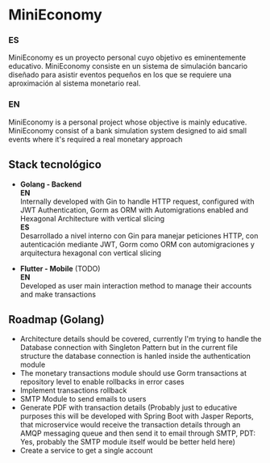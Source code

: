 
# MiniEconomy

### ES
MiniEconomy es un proyecto personal cuyo objetivo es eminentemente educativo. MiniEconomy consiste en un sistema de simulación bancario diseñado para asistir eventos pequeños en los que se requiere una aproximación al sistema monetario real.

### EN
MiniEconomy is a personal project whose objective is mainly educative. MiniEconomy consist of a bank simulation system designed to aid small events where it's required a real monetary approach  

## Stack tecnológico

- **Golang - Backend**  
   **EN**  
   Internally developed with Gin to handle HTTP request, configured with JWT Authentication, Gorm as ORM with Automigrations enabled and Hexagonal Architecture with vertical slicing  
   **ES**  
   Desarrollado a nivel interno con Gin para manejar peticiones HTTP, con autenticación mediante JWT, Gorm como ORM con automigraciones y arquitectura hexagonal con vertical slicing

- **Flutter - Mobile** (TODO)  
  **EN**  
  Developed as user main interaction method to manage their accounts and make transactions


## Roadmap (Golang)
 - Architecture details should be covered, currently I'm trying to handle the Database connection with Singleton Pattern but in the current file structure the database connection is hanled inside the authentication module
 - The monetary transactions module should use Gorm transactions at repository level to enable rollbacks in error cases
 - Implement transactions rollback
- SMTP Module to send emails to users
- Generate PDF with transaction details (Probably just to educative purposes this will be developed with Spring Boot with Jasper Reports, that microservice would receive the transaction details through an AMQP messaging queue and then send it to email through SMTP, PDT: Yes, probably the SMTP module itself would be better held here)  
- Create a service to get a single account
  
